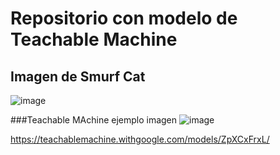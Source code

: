 # Repositorio con modelo de Teachable Machine

## Imagen de Smurf Cat
![image](https://github.com/FJTorrecillas/repoo/assets/146860589/c5ff1f7d-0dfa-4919-901e-542fea736f52)

###Teachable MAchine ejemplo imagen
![image](https://github.com/FJTorrecillas/repoo/assets/146860589/929d7988-f904-4aa2-ba8c-a33e1b612500)

https://teachablemachine.withgoogle.com/models/ZpXCxFrxL/
